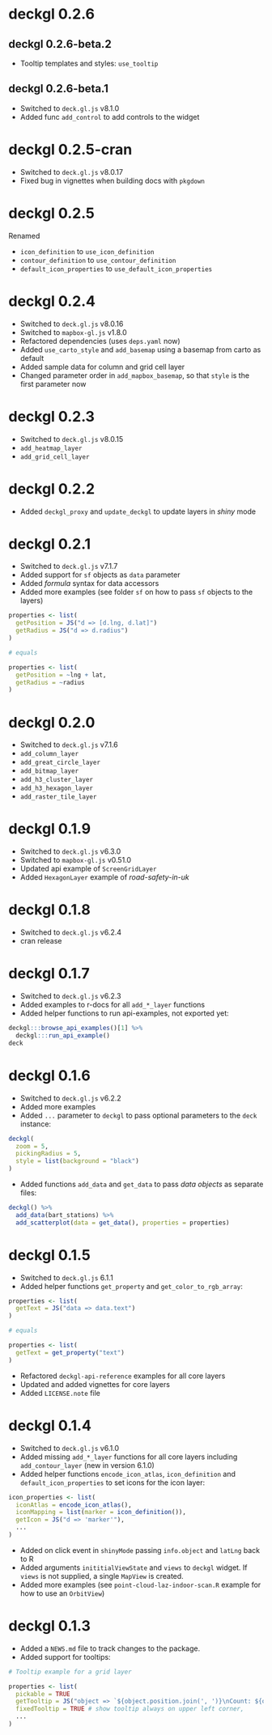 # deckgl 0.2.6

## deckgl 0.2.6-beta.2

* Tooltip templates and styles: `use_tooltip`

## deckgl 0.2.6-beta.1

* Switched to `deck.gl.js` v8.1.0
* Added func `add_control` to add controls to the widget

# deckgl 0.2.5-cran

* Switched to `deck.gl.js` v8.0.17
* Fixed bug in vignettes when building docs with `pkgdown`

# deckgl 0.2.5

Renamed

* `icon_definition` to `use_icon_definition`
* `contour_definition` to `use_contour_definition`
* `default_icon_properties` to `use_default_icon_properties`

# deckgl 0.2.4

* Switched to `deck.gl.js` v8.0.16
* Switched to `mapbox-gl.js` v1.8.0
* Refactored dependencies (uses `deps.yaml` now)
* Added `use_carto_style` and `add_basemap` using a basemap from carto as default
* Added sample data for column and grid cell layer
* Changed parameter order in `add_mapbox_basemap`, so that `style` is the first parameter now

# deckgl 0.2.3

* Switched to `deck.gl.js` v8.0.15
* `add_heatmap_layer`
* `add_grid_cell_layer`

# deckgl 0.2.2

* Added `deckgl_proxy` and `update_deckgl` to update layers in _shiny_ mode

# deckgl 0.2.1

* Switched to `deck.gl.js` v7.1.7
* Added support for `sf` objects as `data` parameter
* Added _formula_ syntax for data accessors
* Added more examples (see  folder `sf` on how to pass `sf` objects to the layers)

```r
properties <- list(
  getPosition = JS("d => [d.lng, d.lat]")
  getRadius = JS("d => d.radius")
)

# equals

properties <- list(
  getPosition = ~lng + lat,
  getRadius = ~radius
)
```

# deckgl 0.2.0

* Switched to `deck.gl.js` v7.1.6
* `add_column_layer`
* `add_great_circle_layer`
* `add_bitmap_layer`
* `add_h3_cluster_layer`
* `add_h3_hexagon_layer`
* `add_raster_tile_layer`

# deckgl 0.1.9

* Switched to `deck.gl.js` v6.3.0
* Switched to `mapbox-gl.js` v0.51.0
* Updated api example of `ScreenGridLayer`
* Added `HexagonLayer` example of _road-safety-in-uk_

# deckgl 0.1.8

* Switched to `deck.gl.js` v6.2.4
* cran release

# deckgl 0.1.7

* Switched to `deck.gl.js` v6.2.3
* Added examples to r-docs for all `add_*_layer` functions
* Added helper functions to run api-examples, not exported yet:

```r
deckgl:::browse_api_examples()[1] %>%
  deckgl:::run_api_example()
deck
```

# deckgl 0.1.6

* Switched to `deck.gl.js` v6.2.2
* Added more examples
* Added `...` parameter to `deckgl` to pass optional parameters to the `deck` instance:

```r
deckgl(
  zoom = 5,
  pickingRadius = 5,
  style = list(background = "black")
)
```

* Added functions `add_data` and `get_data` to pass _data objects_ as separate files:

```r
deckgl() %>%
  add_data(bart_stations) %>%
  add_scatterplot(data = get_data(), properties = properties)
```

# deckgl 0.1.5

* Switched to `deck.gl.js` 6.1.1
* Added helper functions `get_property` and `get_color_to_rgb_array`:

```r
properties <- list(
  getText = JS("data => data.text")
)

# equals

properties <- list(
  getText = get_property("text")
)
```

* Refactored `deckgl-api-reference` examples for all core layers
* Updated and added vignettes for core layers
* Added `LICENSE.note` file

# deckgl 0.1.4

* Switched to `deck.gl.js` v6.1.0
* Added missing `add_*_layer` functions for all core layers including `add_contour_layer` (new in version 6.1.0)
* Added helper functions `encode_icon_atlas`, `icon_definition` and `default_icon_properties` to set icons for the icon layer:

```r
icon_properties <- list(
  iconAtlas = encode_icon_atlas(),
  iconMapping = list(marker = icon_definition()),
  getIcon = JS("d => 'marker'"),
  ...
)
```

* Added on click event in `shinyMode` passing `info.object` and `latLng` back to R
* Added arguments `inititialViewState` and `views` to `deckgl` widget. If `views` is not supplied, a single `MapView` is created.
* Added more examples (see `point-cloud-laz-indoor-scan.R` example for how to use an `OrbitView`)

# deckgl 0.1.3

* Added a `NEWS.md` file to track changes to the package.
* Added support for tooltips:

```r
# Tooltip example for a grid layer

properties <- list(
  pickable = TRUE
  getTooltip = JS("object => `${object.position.join(', ')}\nCount: ${object.count}`")
  fixedTooltip = TRUE # show tooltip always on upper left corner,
  ...
)
```
